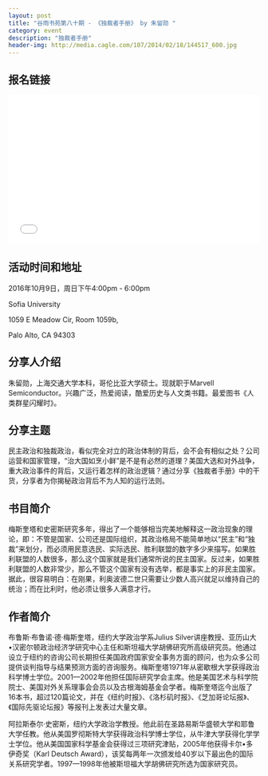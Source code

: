 ```yaml
---
layout: post
title: "谷雨书苑第八十期 - 《独裁者手册》 by 朱留勋 "
category: event
description: "独裁者手册"
header-img: http://media.cagle.com/107/2014/02/18/144517_600.jpg
---
```


## 报名链接
<div style="width:100%; text-align:left;" ><iframe src="//eventbrite.com/tickets-external?eid=28336590505&ref=etckt" frameborder="0" height="300" width="100%" vspace="0" hspace="0" marginheight="5" marginwidth="5" scrolling="auto" allowtransparency="true"></iframe></div>

## 活动时间和地址
2016年10月9日，周日下午4:00pm - 6:00pm

Sofia University 

1059 E Meadow Cir, Room 1059b,

Palo Alto, CA 94303

## 分享人介绍
朱留勋，上海交通大学本科，哥伦比亚大学硕士。现就职于Marvell Semiconductor。兴趣广泛，热爱阅读，酷爱历史与人文类书籍。最爱图书《人类群星闪耀时》。


## 分享主题
民主政治和独裁政治，看似完全对立的政治体制的背后，会不会有相似之处？公司运营和国家管理，“治大国如烹小鲜”是不是有必然的道理？美国大选和对外战争，重大政治事件的背后，又运行着怎样的政治逻辑？通过分享《独裁者手册》中的干货，分享者为你揭秘政治背后不为人知的运行法则。

## 书目简介
梅斯奎塔和史密斯研究多年，得出了一个能够相当完美地解释这一政治现象的理论，即：不管是国家、公司还是国际组织，其政治格局不能简单地以“民主”和“独裁”来划分，而必须用民意选民、实际选民、胜利联盟的数字多少来描写。如果胜利联盟的人数很多，那么这个国家就是我们通常所说的民主国家。反过来，如果胜利联盟的人数非常少，那么不管这个国家有没有选举，都是事实上的非民主国家。据此，很容易明白：在刚果，利奥波德二世只需要让少数人高兴就足以维持自己的统治；而在比利时，他必须让很多人满意才行。

## 作者简介
布鲁斯·布鲁诺·德·梅斯奎塔，纽约大学政治学系Julius Silver讲座教授、亚历山大•汉密尔顿政治经济学研究中心主任和斯坦福大学胡佛研究所高级研究员。他通过设立于纽约的咨询公司长期担任美国政府国家安全事务方面的顾问，也为众多公司提供谈判指导与结果预测方面的咨询服务。梅斯奎塔1971年从密歇根大学获得政治科学博士学位。2001—2002年他担任国际研究学会主席。他是美国艺术与科学院院士、美国对外关系理事会会员以及古根海姆基金会学者。梅斯奎塔迄今出版了16本书，超过120篇论文，并在《纽约时报》、《洛杉矶时报》、《芝加哥论坛报》、《国际先驱论坛报》等报刊上发表过大量文章。

阿拉斯泰尔·史密斯，纽约大学政治学教授。他此前在圣路易斯华盛顿大学和耶鲁大学任教。他从美国罗彻斯特大学获得政治科学博士学位，从牛津大学获得化学学士学位。他从美国国家科学基金会获得过三项研究津贴，2005年他获得卡尔•多伊奇奖（Karl Deutsch Award），该奖每两年一次颁发给40岁以下最出色的国际关系研究学者。1997—1998年他被斯坦福大学胡佛研究所选为国家研究员。
